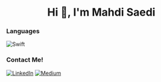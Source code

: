 <h1 align="center">Hi 👋, I'm Mahdi Saedi</h1>

### Languages
![Swift](https://img.shields.io/badge/-Swift-000?&logo=Swift)

### Contact Me!
<p align="left">
<a href="https://www.linkedin.com/in/mattsaedi" target="_blank"><img alt="LinkedIn" src="https://img.shields.io/badge/linkedin-%230077B5.svg?&style=for-the-badge&logo=linkedin&logoColor=white" /></a>
<a href="https://www.medium.com/@mattsaedi" target="_blank"><img alt="Medium" src="https://img.shields.io/badge/Medium-%23000000.svg?&style=for-the-badge&logo=Medium&logoColor=white" /></a>

[linkedin]: https://www.linkedin.com/in/mattsaedi/
[medium]: https://www.medium.com/@mattsaedi
</p>

